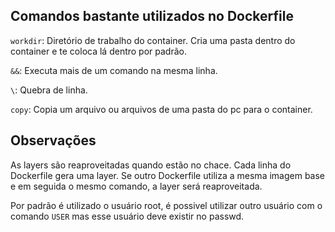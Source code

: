 ## Comandos bastante utilizados no Dockerfile

`workdir`:
Diretório de trabalho do container.
Cria uma pasta dentro do container e te coloca lá dentro por padrão.

`&&`:
Executa mais de um comando na mesma linha.

`\`:
Quebra de linha.

`copy`:
Copia um arquivo ou arquivos de uma pasta do pc para o container.

## Observações

As layers são reaproveitadas quando estão no chace.
Cada linha do Dockerfile gera uma layer.
Se outro Dockerfile utiliza a mesma imagem base e em seguida o mesmo comando, a layer será reaproveitada.

Por padrão é utilizado o usuário root, é possivel utilizar outro usuário com o comando `USER` mas esse usuário deve existir no passwd.
